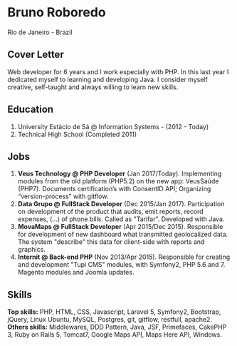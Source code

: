 # Bruno Roboredo
Rio de Janeiro - Brazil

## Cover Letter ##
Web developer for 6 years and I work especially with PHP. In this last year I dedicated myself to learning and developing Java. I consider myself creative, self-taught and always willing to learn new skills.

## Education ##
1. University Estácio de Sá @ Information Systems - (2012 - Today)
2. Technical High School (Completed 2011)

## Jobs ##
1. **Veus Technology @ PHP Developer** (Jan 2017/Today).
Implementing modules from the old platform (PHP5.2) on the new app: VeusSaúde (PHP7).
Documents certification’s with ConsentID API; Organizing “version-process” with gitflow.
2. **Data Grupo @ FullStack Developer** (Dec 2015/Jan 2017).
	Participation on development of the product that audits, emit reports, record expenses, (...) of phone bills. Called as "Tarifar". Developed with Java.
3. **MovaMaps @ FullStack Developer** (Apr 2015/Dec 2015).
	Responsible for development of new dashboard what transmitted geolocalized data. The system "describe" this data for client-side with reports and graphics.
4. **Internit @ Back-end PHP** (Nov 2013/Apr 2015).
Responsible for creating and development "Tupi CMS" modules, with Symfony2, PHP 5.6 and 7. Magento modules and Joomla updates.

## Skills ##
**Top skills:** PHP, HTML, CSS, Javascript, Laravel 5, Symfony2, Bootstrap, jQuery, Linux Ubuntu, MySQL, Postgres, git, gitflow, restfull, apache2.
**Others skills:** Middlewares, DDD Pattern, Java, JSF, Primefaces, CakePHP 3, Ruby on Rails 5, Tomcat7, Google Maps API, Maps Here API, Windows.
